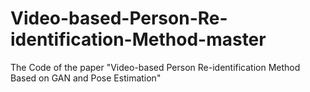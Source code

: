 # Video-based-Person-Re-identification-Method-master
The Code of the paper "Video-based Person Re-identification Method Based on GAN and Pose Estimation"
